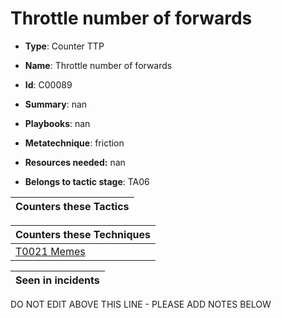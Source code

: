 # Throttle number of forwards

* **Type**: Counter TTP

* **Name**: Throttle number of forwards

* **Id**: C00089

* **Summary**: nan

* **Playbooks**: nan

* **Metatechnique**: friction

* **Resources needed:** nan

* **Belongs to tactic stage**: TA06


| Counters these Tactics |
| ---------------------- |



| Counters these Techniques |
| ------------------------- |
| [T0021 Memes](../techniques/T0021.md) |



| Seen in incidents |
| ----------------- |


DO NOT EDIT ABOVE THIS LINE - PLEASE ADD NOTES BELOW